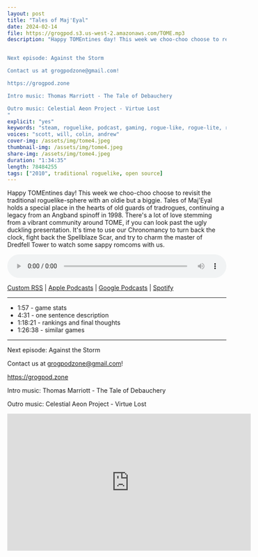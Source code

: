 ```yaml
---
layout: post
title: "Tales of Maj'Eyal"
date: 2024-02-14
file: https://grogpod.s3.us-west-2.amazonaws.com/TOME.mp3
description: "Happy TOMEntines day! This week we choo-choo choose to revisit the traditional roguelike-sphere with an oldie but a biggie. Tales of Maj'Eyal holds a special place in the hearts of old guards of tradrogues, continuing a legacy from an Angband spinoff in 1998. There's a lot of love stemming from a vibrant community around TOME, if you can look past the ugly duckling presentation. It's time to use our Chronomancy to turn back the clock, fight back the Spellblaze Scar, and try to charm the master of Dredfell Tower to watch some sappy romcoms with us.


Next episode: Against the Storm

Contact us at grogpodzone@gmail.com!

https://grogpod.zone

Intro music: Thomas Marriott - The Tale of Debauchery

Outro music: Celestial Aeon Project - Virtue Lost
"
explicit: "yes" 
keywords: "steam, roguelike, podcast, gaming, rogue-like, rogue-lite, roguelite"
voices: "scott, will, colin, andrew"
cover-img: /assets/img/tome4.jpeg
thumbnail-img: /assets/img/tome4.jpeg
share-img: /assets/img/tome4.jpeg
duration: "1:34:35"
length: 78484255
tags: ["2010", traditional roguelike, open source]
---
```


Happy TOMEntines day! This week we choo-choo choose to revisit the traditional roguelike-sphere with an oldie but a biggie. Tales of Maj'Eyal holds a special place in the hearts of old guards of tradrogues, continuing a legacy from an Angband spinoff in 1998. There's a lot of love stemming from a vibrant community around TOME, if you can look past the ugly duckling presentation. It's time to use our Chronomancy to turn back the clock, fight back the Spellblaze Scar, and try to charm the master of Dredfell Tower to watch some sappy romcoms with us.

<div class="container">
  <audio controls style="width: 100%;">
    <source src="https://grogpod.s3.us-west-2.amazonaws.com/TOME.mp3" type="audio/mpeg">
  </audio>
</div>

[Custom RSS](https://grogpod.zone/feed.xml) | [Apple Podcasts](https://podcasts.apple.com/us/podcast/grogpod/id1650474911) | [Google Podcasts](https://podcasts.google.com/feed/aHR0cHM6Ly9ncm9ncG9kLnpvbmUvZmVlZC54bWw) | [Spotify](https://open.spotify.com/show/655SEhPUWIC77oO3hILe0b)

---
* 1:57 - game stats
* 4:31 - one sentence description
* 1:18:21 - rankings and final thoughts
* 1:26:38 - similar games

---

Next episode: Against the Storm

Contact us at grogpodzone@gmail.com!

https://grogpod.zone

Intro music: Thomas Marriott - The Tale of Debauchery

Outro music: Celestial Aeon Project - Virtue Lost

<div class="embed-responsive embed-responsive-16by9">
<iframe width="560" height="315" src="https://www.youtube.com/embed/xxxxx" title="YouTube video player" frameborder="0" allow="accelerometer; autoplay; clipboard-write; encrypted-media; gyroscope; picture-in-picture" allowfullscreen></iframe>
</div>
